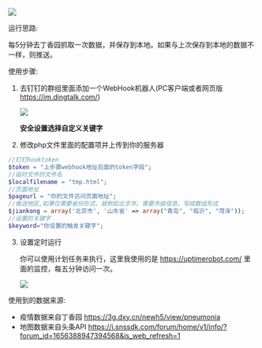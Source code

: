 ![](https://cdn.jsdelivr.net/gh/yumusb/2019-nCoV_dingtalk@master/img/3.png)

运行思路:

每5分钟去丁香园抓取一次数据，并保存到本地。如果与上次保存到本地的数据不一样，则推送。

使用步骤:

1. 去钉钉的群组里面添加一个WebHook机器人(PC客户端或者网页版 <https://im.dingtalk.com/>)

   ![](https://cdn.jsdelivr.net/gh/yumusb/2019-nCoV_dingtalk@master/img/1.png)

   **安全设置选择自定义关键字**

2. 修改php文件里面的配置项并上传到你的服务器

``` php
//钉钉hooktoken
$token = "上步骤webhook地址后面的token字段";
//临时文件的文件名
$localfilename = "tmp.html";
//页面地址
$pageurl = "你的文件访问页面地址";
//推送地区,如果仅需要省份形式，就例如北京市。需要市级信息，写成数组形式
$jiankong = array('北京市', '山东省' => array("青岛", "临沂", "菏泽"));
//设置的关键字
$keyword="你设置的触发关键字";
```

3. 设置定时运行

   你可以使用计划任务来执行，这里我使用的是 <https://uptimerobot.com/> 里面的监控，每五分钟访问一次。

   ![](https://cdn.jsdelivr.net/gh/yumusb/2019-nCoV_dingtalk@master/img/2.png)

使用到的数据来源:

+ 疫情数据来自丁香园 <https://3g.dxy.cn/newh5/view/pneumonia>
+ 地图数据来自头条API https://i.snssdk.com/forum/home/v1/info/?forum_id=1656388947394568&is_web_refresh=1
